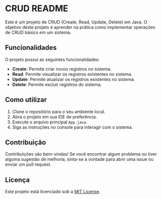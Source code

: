 # CRUD README

Este é um projeto de CRUD (Create, Read, Update, Delete) em Java. O objetivo deste projeto é aprender na prática como implementar operações de CRUD básico em um sistema.

## Funcionalidades

O projeto possui as seguintes funcionalidades:

- **Create**: Permite criar novos registros no sistema.
- **Read**: Permite visualizar os registros existentes no sistema.
- **Update**: Permite atualizar os registros existentes no sistema.
- **Delete**: Permite excluir registros do sistema.

## Como utilizar

1. Clone o repositório para o seu ambiente local.
2. Abra o projeto em sua IDE de preferência.
3. Execute o arquivo principal `App.java`.
4. Siga as instruções no console para interagir com o sistema.

## Contribuição

Contribuições são bem-vindas! Se você encontrar algum problema ou tiver alguma sugestão de melhoria, sinta-se à vontade para abrir uma issue ou enviar um pull request.

## Licença

Este projeto está licenciado sob a [MIT License](LICENSE).
